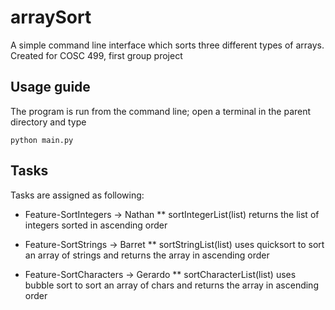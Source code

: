 # arraySort
A simple command line interface which sorts three different types of arrays. Created for COSC 499, first group project

## Usage guide

The program is run from the command line; open a terminal in the parent directory and type

```
python main.py
```

## Tasks

Tasks are assigned as following:

* Feature-SortIntegers -> Nathan
** sortIntegerList(list) returns the list of integers sorted in ascending order

* Feature-SortStrings -> Barret 
** sortStringList(list) uses quicksort to sort an array of strings and returns the array in ascending order

* Feature-SortCharacters -> Gerardo 
** sortCharacterList(list) uses bubble sort to sort an array of chars and returns the array in ascending order

